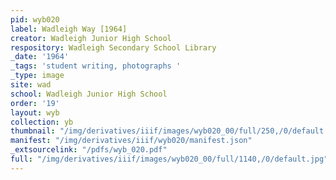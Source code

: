 ```yaml
---
pid: wyb020
label: Wadleigh Way [1964]
creator: Wadleigh Junior High School
respository: Wadleigh Secondary School Library
_date: '1964'
_tags: 'student writing, photographs '
_type: image
site: wad
school: Wadleigh Junior High School
order: '19'
layout: wyb
collection: yb
thumbnail: "/img/derivatives/iiif/images/wyb020_00/full/250,/0/default.jpg"
manifest: "/img/derivatives/iiif/wyb020/manifest.json"
_extsourcelink: "/pdfs/wyb_020.pdf"
full: "/img/derivatives/iiif/images/wyb020_00/full/1140,/0/default.jpg"
---
```

